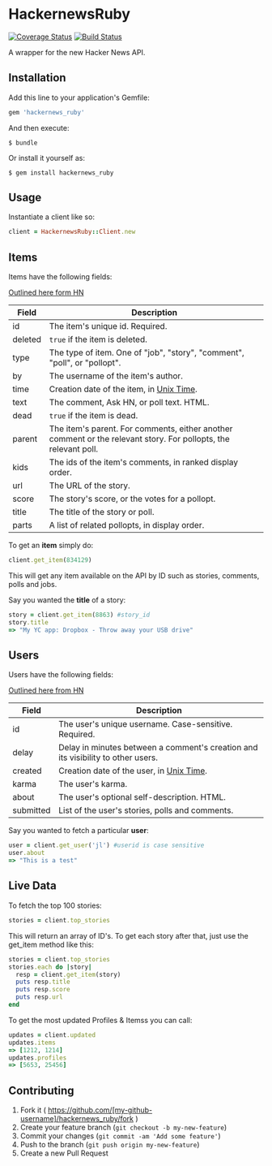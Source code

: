 # HackernewsRuby

[![Coverage Status](https://coveralls.io/repos/allcentury/hackernews_ruby/badge.png?branch=master)](https://coveralls.io/r/allcentury/hackernews_ruby?branch=master)
[![Build Status](https://travis-ci.org/allcentury/hackernews_ruby.svg?branch=master)](https://travis-ci.org/allcentury/hackernews_ruby)

A wrapper for the new Hacker News API.

## Installation

Add this line to your application's Gemfile:

```ruby
gem 'hackernews_ruby'
```

And then execute:

    $ bundle

Or install it yourself as:

    $ gem install hackernews_ruby

## Usage

Instantiate a client like so:

```ruby
client = HackernewsRuby::Client.new
```

## Items

Items have the following fields:

[Outlined here form HN](https://github.com/HackerNews/API/blob/master/README.md#items)

Field | Description
------|------------
id | The item's unique id. Required.
deleted | `true` if the item is deleted.
type | The type of item. One of "job", "story", "comment", "poll", or "pollopt".
by | The username of the item's author.
time | Creation date of the item, in [Unix Time](http://en.wikipedia.org/wiki/Unix_time).
text | The comment, Ask HN, or poll text. HTML.
dead | `true` if the item is dead.
parent | The item's parent. For comments, either another comment or the relevant story. For pollopts, the relevant poll.
kids | The ids of the item's comments, in ranked display order.
url | The URL of the story.
score | The story's score, or the votes for a pollopt.
title | The title of the story or poll.
parts | A list of related pollopts, in display order.

To get an **item** simply do:

```ruby
client.get_item(834129)
```
This will get any item available on the API by ID such as stories, comments, polls and jobs.

Say you wanted the **title** of a story:

```ruby
story = client.get_item(8863) #story_id
story.title
=> "My YC app: Dropbox - Throw away your USB drive"
```

## Users

Users have the following fields:

[Outlined here from HN](https://github.com/HackerNews/API/blob/master/README.md#user://github.com/HackerNews/API/blob/master/README.md#users)

Field | Description
------|------------
id | The user's unique username. Case-sensitive. Required.
delay | Delay in minutes between a comment's creation and its visibility to other users.
created | Creation date of the user, in [Unix Time](http://en.wikipedia.org/wiki/Unix_time).
karma | The user's karma.
about | The user's optional self-description. HTML.
submitted | List of the user's stories, polls and comments.

Say you wanted to fetch a particular **user**:

```ruby
user = client.get_user('jl') #userid is case sensitive
user.about
=> "This is a test"
```

## Live Data

To fetch the top 100 stories:

```ruby
stories = client.top_stories
```

This will return an array of ID's.  To get each story after that, just use the get_item method like this:

```ruby
stories = client.top_stories
stories.each do |story|
  resp = client.get_item(story)
  puts resp.title
  puts resp.score
  puts resp.url
end
```

To get the most updated Profiles & Itemss you can call:

```ruby
updates = client.updated
updates.items
=> [1212, 1214]
updates.profiles
=> [5653, 25456]
```




## Contributing

1. Fork it ( https://github.com/[my-github-username]/hackernews_ruby/fork )
2. Create your feature branch (`git checkout -b my-new-feature`)
3. Commit your changes (`git commit -am 'Add some feature'`)
4. Push to the branch (`git push origin my-new-feature`)
5. Create a new Pull Request
